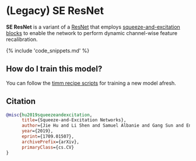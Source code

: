 # (Legacy) SE ResNet

**SE ResNet** is a variant of a [ResNet](https://www.paperswithcode.com/method/resnet) that employs [squeeze-and-excitation blocks](https://paperswithcode.com/method/squeeze-and-excitation-block) to enable the network to perform dynamic channel-wise feature recalibration.

{% include 'code_snippets.md' %}

## How do I train this model?

You can follow the [timm recipe scripts](https://rwightman.github.io/pytorch-image-models/scripts/) for training a new model afresh.

## Citation

```BibTeX
@misc{hu2019squeezeandexcitation,
      title={Squeeze-and-Excitation Networks}, 
      author={Jie Hu and Li Shen and Samuel Albanie and Gang Sun and Enhua Wu},
      year={2019},
      eprint={1709.01507},
      archivePrefix={arXiv},
      primaryClass={cs.CV}
}
```

<!--
Type: model-index
Collections:
- Name: Legacy SE ResNet
  Paper:
    Title: Squeeze-and-Excitation Networks
    URL: https://paperswithcode.com/paper/squeeze-and-excitation-networks
Models:
- Name: legacy_seresnet101
  In Collection: Legacy SE ResNet
  Metadata:
    FLOPs: 9762614000
    Parameters: 49330000
    File Size: 197822624
    Architecture:
    - 1x1 Convolution
    - Batch Normalization
    - Bottleneck Residual Block
    - Convolution
    - Global Average Pooling
    - Max Pooling
    - ReLU
    - Residual Block
    - Residual Connection
    - Softmax
    - Squeeze-and-Excitation Block
    Tasks:
    - Image Classification
    Training Techniques:
    - Label Smoothing
    - SGD with Momentum
    - Weight Decay
    Training Data:
    - ImageNet
    Training Resources: 8x NVIDIA Titan X GPUs
    ID: legacy_seresnet101
    LR: 0.6
    Epochs: 100
    Layers: 101
    Dropout: 0.2
    Crop Pct: '0.875'
    Momentum: 0.9
    Batch Size: 1024
    Image Size: '224'
    Interpolation: bilinear
  Code: https://github.com/rwightman/pytorch-image-models/blob/d8e69206be253892b2956341fea09fdebfaae4e3/timm/models/senet.py#L426
  Weights: https://github.com/rwightman/pytorch-image-models/releases/download/v0.1-cadene/se_resnet101-7e38fcc6.pth
  Results:
  - Task: Image Classification
    Dataset: ImageNet
    Metrics:
      Top 1 Accuracy: 78.38%
      Top 5 Accuracy: 94.26%
- Name: legacy_seresnet152
  In Collection: Legacy SE ResNet
  Metadata:
    FLOPs: 14553578160
    Parameters: 66819999
    File Size: 268033864
    Architecture:
    - 1x1 Convolution
    - Batch Normalization
    - Bottleneck Residual Block
    - Convolution
    - Global Average Pooling
    - Max Pooling
    - ReLU
    - Residual Block
    - Residual Connection
    - Softmax
    - Squeeze-and-Excitation Block
    Tasks:
    - Image Classification
    Training Techniques:
    - Label Smoothing
    - SGD with Momentum
    - Weight Decay
    Training Data:
    - ImageNet
    Training Resources: 8x NVIDIA Titan X GPUs
    ID: legacy_seresnet152
    LR: 0.6
    Epochs: 100
    Layers: 152
    Dropout: 0.2
    Crop Pct: '0.875'
    Momentum: 0.9
    Batch Size: 1024
    Image Size: '224'
    Interpolation: bilinear
  Code: https://github.com/rwightman/pytorch-image-models/blob/d8e69206be253892b2956341fea09fdebfaae4e3/timm/models/senet.py#L433
  Weights: https://github.com/rwightman/pytorch-image-models/releases/download/v0.1-cadene/se_resnet152-d17c99b7.pth
  Results:
  - Task: Image Classification
    Dataset: ImageNet
    Metrics:
      Top 1 Accuracy: 78.67%
      Top 5 Accuracy: 94.38%
- Name: legacy_seresnet18
  In Collection: Legacy SE ResNet
  Metadata:
    FLOPs: 2328876024
    Parameters: 11780000
    File Size: 47175663
    Architecture:
    - 1x1 Convolution
    - Batch Normalization
    - Bottleneck Residual Block
    - Convolution
    - Global Average Pooling
    - Max Pooling
    - ReLU
    - Residual Block
    - Residual Connection
    - Softmax
    - Squeeze-and-Excitation Block
    Tasks:
    - Image Classification
    Training Techniques:
    - Label Smoothing
    - SGD with Momentum
    - Weight Decay
    Training Data:
    - ImageNet
    Training Resources: 8x NVIDIA Titan X GPUs
    ID: legacy_seresnet18
    LR: 0.6
    Epochs: 100
    Layers: 18
    Dropout: 0.2
    Crop Pct: '0.875'
    Momentum: 0.9
    Batch Size: 1024
    Image Size: '224'
    Interpolation: bicubic
  Code: https://github.com/rwightman/pytorch-image-models/blob/d8e69206be253892b2956341fea09fdebfaae4e3/timm/models/senet.py#L405
  Weights: https://github.com/rwightman/pytorch-image-models/releases/download/v0.1-weights/seresnet18-4bb0ce65.pth
  Results:
  - Task: Image Classification
    Dataset: ImageNet
    Metrics:
      Top 1 Accuracy: 71.74%
      Top 5 Accuracy: 90.34%
- Name: legacy_seresnet34
  In Collection: Legacy SE ResNet
  Metadata:
    FLOPs: 4706201004
    Parameters: 21960000
    File Size: 87958697
    Architecture:
    - 1x1 Convolution
    - Batch Normalization
    - Bottleneck Residual Block
    - Convolution
    - Global Average Pooling
    - Max Pooling
    - ReLU
    - Residual Block
    - Residual Connection
    - Softmax
    - Squeeze-and-Excitation Block
    Tasks:
    - Image Classification
    Training Techniques:
    - Label Smoothing
    - SGD with Momentum
    - Weight Decay
    Training Data:
    - ImageNet
    Training Resources: 8x NVIDIA Titan X GPUs
    ID: legacy_seresnet34
    LR: 0.6
    Epochs: 100
    Layers: 34
    Dropout: 0.2
    Crop Pct: '0.875'
    Momentum: 0.9
    Batch Size: 1024
    Image Size: '224'
    Interpolation: bilinear
  Code: https://github.com/rwightman/pytorch-image-models/blob/d8e69206be253892b2956341fea09fdebfaae4e3/timm/models/senet.py#L412
  Weights: https://github.com/rwightman/pytorch-image-models/releases/download/v0.1-weights/seresnet34-a4004e63.pth
  Results:
  - Task: Image Classification
    Dataset: ImageNet
    Metrics:
      Top 1 Accuracy: 74.79%
      Top 5 Accuracy: 92.13%
- Name: legacy_seresnet50
  In Collection: Legacy SE ResNet
  Metadata:
    FLOPs: 4974351024
    Parameters: 28090000
    File Size: 112611220
    Architecture:
    - 1x1 Convolution
    - Batch Normalization
    - Bottleneck Residual Block
    - Convolution
    - Global Average Pooling
    - Max Pooling
    - ReLU
    - Residual Block
    - Residual Connection
    - Softmax
    - Squeeze-and-Excitation Block
    Tasks:
    - Image Classification
    Training Techniques:
    - Label Smoothing
    - SGD with Momentum
    - Weight Decay
    Training Data:
    - ImageNet
    Training Resources: 8x NVIDIA Titan X GPUs
    ID: legacy_seresnet50
    LR: 0.6
    Epochs: 100
    Layers: 50
    Dropout: 0.2
    Crop Pct: '0.875'
    Momentum: 0.9
    Image Size: '224'
    Interpolation: bilinear
    Minibatch Size: 1024
  Code: https://github.com/rwightman/pytorch-image-models/blob/d8e69206be253892b2956341fea09fdebfaae4e3/timm/models/senet.py#L419
  Weights: https://github.com/rwightman/pytorch-image-models/releases/download/v0.1-cadene/se_resnet50-ce0d4300.pth
  Results:
  - Task: Image Classification
    Dataset: ImageNet
    Metrics:
      Top 1 Accuracy: 77.64%
      Top 5 Accuracy: 93.74%
-->
